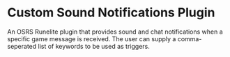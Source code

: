# Custom Sound Notifications Plugin
An OSRS Runelite plugin that provides sound and chat notifications when a specific game message is received. The user can supply a comma-seperated list of keywords to be used as triggers.
